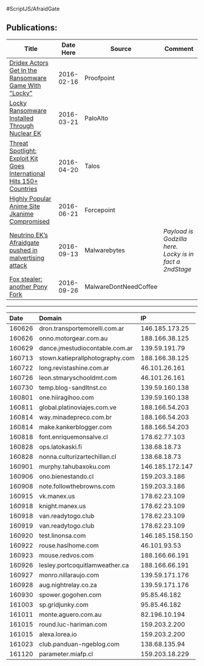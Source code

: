 #ScriptJS/AfraidGate

## __Publications:__
| Title |  Date Here | Source |Comment|
|---|---|---|---|
|[Dridex Actors Get In the Ransomware Game With "Locky"](https://www.proofpoint.com/us/threat-insight/post/Dridex-Actors-Get-In-the-Ransomware-Game-With-Locky)| 2016-02-16 |Proofpoint||
|[Locky Ransomware Installed Through Nuclear EK](http://researchcenter.paloaltonetworks.com/2016/03/locky-ransomware-installed-through-nuclear-ek/)| 2016-03-21 |PaloAlto||
|[Threat Spotlight: Exploit Kit Goes International Hits 150+ Countries](http://blog.talosintel.com/2016/04/nuclear-exposed.html)| 2016-04-20 |Talos||
|[Highly Popular Anime Site Jkanime Compromised](https://blogs.forcepoint.com/security-labs/highly-popular-anime-site-jkanime-compromised-redirecting-users-neutrino-ek)| 2016-06-21 |Forcepoint||
|[Neutrino EK’s Afraidgate pushed in malvertising attack](https://blog.malwarebytes.com/cybercrime/exploits/2016/09/neutrino-eks-afraidgate-pushed-in-malvertising-attack/)| 2016-09-13 |Malwarebytes|*Payload is Godzilla here. Locky is in fact a 2ndStage*|
|[Fox stealer: another Pony Fork](http://malware.dontneedcoffee.com/2016/09/fox-stealer-another-pony-fork.html)| 2016-09-26 |MalwareDontNeedCoffee||
----

| Date |Domain| IP |
| :------- | :---- | :---|
|160626|dron.transportemorelli.com.ar|146.185.173.25|
|160626|onno.motorgear.com.au|188.166.38.125|
|160629|dance.jmestudiocontable.com.ar|139.59.191.79|
|160713|stown.katieprallphotography.com|188.166.38.125|
|160722|long.revistashine.com.ar|46.101.26.161|
|160726|leon.stmaryschooldmt.com|46.101.26.161|
|160730|temp.blog-sandltnst.co|139.59.160.138|
|160801|one.hiiragihoo.com|139.59.160.138|
|160811|global.platinoviajes.com.ve|188.166.54.203|
|160814|way.minadepreco.com.br|188.166.54.203|
|160814|make.kankerblogger.com|188.166.54.203|
|160818|font.enriquemonsalve.cl|178.62.77.103|
|160828|ops.latokaski.fi|138.68.18.73|
|160828|nonna.culturizartechillan.cl|138.68.18.73|
|160901|murphy.tahubaxoku.com|146.185.172.147|
|160906|ono.bienestando.cl|159.203.3.186|
|160908|note.followthebrowns.com|159.203.3.186|
|160915|vk.manex.us|178.62.23.109|
|160918|knight.manex.us|178.62.23.109|
|160918|van.readytogo.club|178.62.23.109|
|160919|van.readytogo.club|178.62.23.109|
|160920|test.linonsa.com|146.185.158.150|
|160922|rouse.haslhome.com|46.101.93.53|
|160923|mouse.redvos.com|188.166.66.191|
|160926|lesley.portcoquitlamweather.ca|188.166.66.191|
|160927|monro.nillaraujo.com|139.59.171.176|
|160928|aug.nightrelay.co.za|139.59.171.176|
|160930|spower.gogohen.com|95.85.46.182|
|161003|sp.gridjunky.com|95.85.46.182|
|161011|monte.aguero.com.au|82.196.10.194|
|161015|round.luc-hariman.com|159.203.2.200|
|161015|alexa.lorea.io|159.203.2.200|
|161023|club.panduan-ngeblog.com|138.68.135.94|
|161120|parameter.miafp.cl|159.203.18.229|
